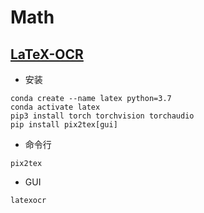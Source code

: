 # Math

## [LaTeX-OCR](https://github.com/lukas-blecher/LaTeX-OCR)
- 安装
```
conda create --name latex python=3.7
conda activate latex
pip3 install torch torchvision torchaudio
pip install pix2tex[gui]
```
- 命令行
```
pix2tex
```
- GUI
```
latexocr
```

